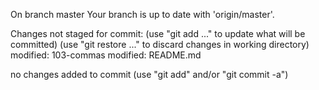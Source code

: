 On branch master
Your branch is up to date with 'origin/master'.

Changes not staged for commit:
  (use "git add <file>..." to update what will be committed)
  (use "git restore <file>..." to discard changes in working directory)
	modified:   103-commas
	modified:   README.md

no changes added to commit (use "git add" and/or "git commit -a")
